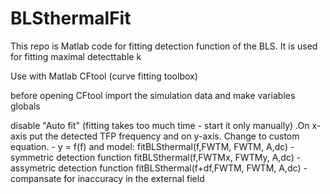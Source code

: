# BLSthermalFit
This repo is Matlab code for fitting detection function of the BLS. It is used for fitting maximal detecttable k

Use with Matlab CFtool (curve fitting toolbox)

before opening CFtool import the simulation data and make variables globals 

disable "Auto fit" (fitting takes too much time - start it only manually) .On x-axis put the detected TFP frequency and on y-axis. 
Change to custom equation. - y = f(f)
and model:
fitBLSthermal(f,FWTM, FWTM, A,dc) - symmetric detection function
fitBLSthermal(f,FWTMx, FWTMy, A,dc) - assymetric detection function
fitBLSthermal(f+df,FWTM, FWTM, A,dc) - compansate for inaccuracy in the external field

